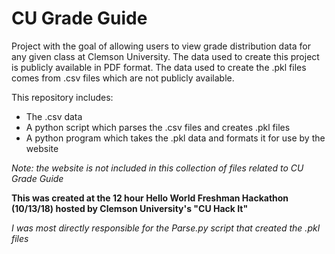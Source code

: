 # CU Grade Guide

Project with the goal of allowing users to view grade distribution data for any given class at Clemson University. 
The data used to create this project is publicly available in PDF format. The data used to create the .pkl files comes from .csv files which are not publicly available.

This repository includes:
- The .csv data
- A python script which parses the .csv files and creates .pkl files
- A python program which takes the .pkl data and formats it for use by the website

_Note: the website is not included in this collection of files related to CU Grade Guide_

__This was created at the 12 hour Hello World Freshman Hackathon (10/13/18) hosted by Clemson University's "CU Hack It"__

*I was most directly responsible for the Parse.py script that created the .pkl files*

